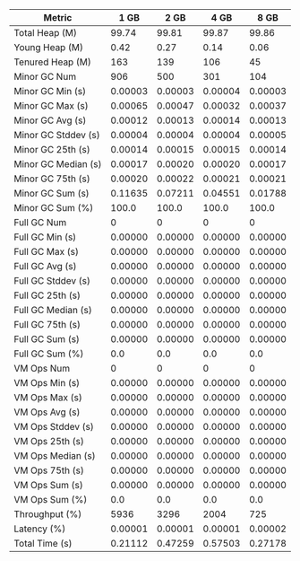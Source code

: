 | Metric | 1 GB | 2 GB | 4 GB | 8 GB |
|------|----|----|----|----|
| Total Heap (M) | 99.74 | 99.81 | 99.87 | 99.86 |
| Young Heap (M) | 0.42 | 0.27 | 0.14 | 0.06 |
| Tenured Heap (M) | 163 | 139 | 106 | 45 |
| Minor GC Num | 906 | 500 | 301 | 104 |
| Minor GC Min (s) | 0.00003 | 0.00003 | 0.00004 | 0.00003 |
| Minor GC Max (s) | 0.00065 | 0.00047 | 0.00032 | 0.00037 |
| Minor GC Avg (s) | 0.00012 | 0.00013 | 0.00014 | 0.00013 |
| Minor GC Stddev (s) | 0.00004 | 0.00004 | 0.00004 | 0.00005 |
| Minor GC 25th (s) | 0.00014 | 0.00015 | 0.00015 | 0.00014 |
| Minor GC Median (s) | 0.00017 | 0.00020 | 0.00020 | 0.00017 |
| Minor GC 75th (s) | 0.00020 | 0.00022 | 0.00021 | 0.00021 |
| Minor GC Sum (s) | 0.11635 | 0.07211 | 0.04551 | 0.01788 |
| Minor GC Sum (%) | 100.0 | 100.0 | 100.0 | 100.0 |
| Full GC Num | 0 | 0 | 0 | 0 |
| Full GC Min (s) | 0.00000 | 0.00000 | 0.00000 | 0.00000 |
| Full GC Max (s) | 0.00000 | 0.00000 | 0.00000 | 0.00000 |
| Full GC Avg (s) | 0.00000 | 0.00000 | 0.00000 | 0.00000 |
| Full GC Stddev (s) | 0.00000 | 0.00000 | 0.00000 | 0.00000 |
| Full GC 25th (s) | 0.00000 | 0.00000 | 0.00000 | 0.00000 |
| Full GC Median (s) | 0.00000 | 0.00000 | 0.00000 | 0.00000 |
| Full GC 75th (s) | 0.00000 | 0.00000 | 0.00000 | 0.00000 |
| Full GC Sum (s) | 0.00000 | 0.00000 | 0.00000 | 0.00000 |
| Full GC Sum (%) | 0.0 | 0.0 | 0.0 | 0.0 |
| VM Ops Num | 0 | 0 | 0 | 0 |
| VM Ops Min (s) | 0.00000 | 0.00000 | 0.00000 | 0.00000 |
| VM Ops Max (s) | 0.00000 | 0.00000 | 0.00000 | 0.00000 |
| VM Ops Avg (s) | 0.00000 | 0.00000 | 0.00000 | 0.00000 |
| VM Ops Stddev (s) | 0.00000 | 0.00000 | 0.00000 | 0.00000 |
| VM Ops 25th (s) | 0.00000 | 0.00000 | 0.00000 | 0.00000 |
| VM Ops Median (s) | 0.00000 | 0.00000 | 0.00000 | 0.00000 |
| VM Ops 75th (s) | 0.00000 | 0.00000 | 0.00000 | 0.00000 |
| VM Ops Sum (s) | 0.00000 | 0.00000 | 0.00000 | 0.00000 |
| VM Ops Sum (%) | 0.0 | 0.0 | 0.0 | 0.0 |
| Throughput (%) | 5936 | 3296 | 2004 | 725 |
| Latency (%) | 0.00001 | 0.00001 | 0.00001 | 0.00002 |
| Total Time (s) | 0.21112 | 0.47259 | 0.57503 | 0.27178 |
